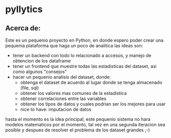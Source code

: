 # pyllytics

## Acerca de:

Este es un pequenio proyecto en Python, en donde espero poder crear una pequenia plataforma que haga un poco de analitica las ideas son:
 
 - tener un backend con todo lo relacionado a accesos, y manejo de obtencion de los dataframe
 - tener un frontend que muestre todas las estadisticas del dataset, asi como algunos "consejos"
 - hacer un pequenio analisis del dataset, donde:
    - obtenga el dataset de acuerdo al lugar donde se tenga almacenado (file, sql)
    - obtener los valores mas comunes de la estadistica
    - obtener correlaciones entre las variables
    - obtener los tipos de datos y cuales podrian ser los mejores para usar
    - nice to have: imputacion de datos

hasta el momento es la idea principal, este pequenio sistema no hara modelos matematicos por el momento, tal vez en una segunda iteracion sea posible y despues de resolver el problema de los dataset grandes ;-)